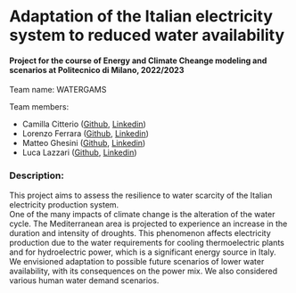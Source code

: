 <h1 align="left"> Adaptation of the Italian electricity system to reduced water availability </h1>

<h4 align="left">Project for the course of Energy and Climate Cheange modeling and scenarios at Politecnico di Milano, 2022/2023</h4>

<p align="left"> Team name: WATERGAMS </p>

<p align="left"> Team members:
<ul>
  <li>Camilla Citterio (<a href="https://github.com/CamiCit/" target="_blank">Github</a>, <a href="https://www.linkedin.com/in/ /" target="_blank">Linkedin</a>)</li>
  <li>Lorenzo Ferrara (<a href="https://github.com/lorenzoferrara/" target="_blank">Github</a>, <a href="https://www.linkedin.com/in/lorenzo-ferrara-567211244/" target="_blank">Linkedin</a>) </li> 
  <li>Matteo Ghesini (<a href="https://github.com/Matteo9999/" target="_blank">Github</a>, <a href="https://www.linkedin.com/in/ /" target="_blank">Linkedin</a>)</li>
  <li>Luca Lazzari (<a href="https://github.com/Lukelazza/" target="_blank">Github</a>, <a href="https://www.linkedin.com/in/ /" target="_blank">Linkedin</a>)</li>
</ul>
</p>

<h3 align="left">Description:</h3>
<p align="left">This project aims to assess the resilience to water scarcity of the Italian electricity production system.<br>
One of the many impacts of climate change is the alteration of the water cycle. The Mediterranean area is projected to experience an increase in the duration and intensity of droughts.
This phenomenon affects electricity production due to the water requirements for cooling thermoelectric plants and for hydroelectric power, which is a significant energy source in Italy. <br>
We envisioned adaptation to possible future scenarios of lower water availability, with its consequences on the power mix. We also considered various human water demand scenarios. </p>
